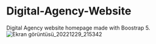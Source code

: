 # Digital-Agency-Website
Digital Agency website homepage made with Boostrap 5.
![Ekran görüntüsü_20221229_215342](https://user-images.githubusercontent.com/107512348/209996649-c2d7972f-e358-491d-a012-0263fcfacfed.png)
